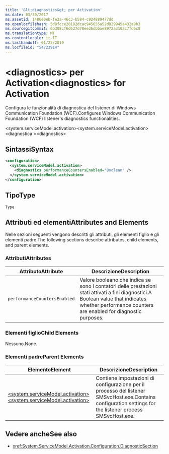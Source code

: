 ```yaml
---
title: '&lt;diagnostics&gt; per Activation'
ms.date: 03/30/2017
ms.assetid: 1486e0eb-fe2a-46c3-b584-c924889477dd
ms.openlocfilehash: 5d8fcce28182dcac945655a52d829945a432a9b3
ms.sourcegitcommit: 6b308cf6d627d78ee36dbbae8972a310ac7fd6c8
ms.translationtype: MT
ms.contentlocale: it-IT
ms.lasthandoff: 01/23/2019
ms.locfileid: "54723914"
---
```

# <a name="ltdiagnosticsgt-for-activation"></a><span data-ttu-id="084f2-102">&lt;diagnostics&gt; per Activation</span><span class="sxs-lookup"><span data-stu-id="084f2-102">&lt;diagnostics&gt; for Activation</span></span>
<span data-ttu-id="084f2-103">Configura le funzionalità di diagnostica del listener di Windows Communication Foundation (WCF).</span><span class="sxs-lookup"><span data-stu-id="084f2-103">Configures Windows Communication Foundation (WCF) listener's diagnostics functionalities.</span></span>  
  
 <span data-ttu-id="084f2-104">\<system.serviceModel.activation></span><span class="sxs-lookup"><span data-stu-id="084f2-104">\<system.serviceModel.activation></span></span>  
<span data-ttu-id="084f2-105">\<diagnostica ></span><span class="sxs-lookup"><span data-stu-id="084f2-105">\<diagnostics></span></span>  
  
## <a name="syntax"></a><span data-ttu-id="084f2-106">Sintassi</span><span class="sxs-lookup"><span data-stu-id="084f2-106">Syntax</span></span>  
  
```xml  
<configuration>
  <system.serviceModel.activation>
    <diagnostics performanceCountersEnabled="Boolean" />
  </system.serviceModel.activation>
</configuration>
```  
  
## <a name="type"></a><span data-ttu-id="084f2-107">Tipo</span><span class="sxs-lookup"><span data-stu-id="084f2-107">Type</span></span>  
 `Type`  
  
## <a name="attributes-and-elements"></a><span data-ttu-id="084f2-108">Attributi ed elementi</span><span class="sxs-lookup"><span data-stu-id="084f2-108">Attributes and Elements</span></span>  
 <span data-ttu-id="084f2-109">Nelle sezioni seguenti vengono descritti gli attributi, gli elementi figlio e gli elementi padre.</span><span class="sxs-lookup"><span data-stu-id="084f2-109">The following sections describe attributes, child elements, and parent elements.</span></span>  
  
### <a name="attributes"></a><span data-ttu-id="084f2-110">Attributi</span><span class="sxs-lookup"><span data-stu-id="084f2-110">Attributes</span></span>  
  
|<span data-ttu-id="084f2-111">Attributo</span><span class="sxs-lookup"><span data-stu-id="084f2-111">Attribute</span></span>|<span data-ttu-id="084f2-112">Descrizione</span><span class="sxs-lookup"><span data-stu-id="084f2-112">Description</span></span>|  
|---------------|-----------------|  
|`performanceCountersEnabled`|<span data-ttu-id="084f2-113">Valore booleano che indica se sono i contatori delle prestazioni stati attivati a fini diagnostici.</span><span class="sxs-lookup"><span data-stu-id="084f2-113">A Boolean value that indicates whether performance counters are enabled for diagnostic purposes.</span></span>|  
  
### <a name="child-elements"></a><span data-ttu-id="084f2-114">Elementi figlio</span><span class="sxs-lookup"><span data-stu-id="084f2-114">Child Elements</span></span>  
 <span data-ttu-id="084f2-115">Nessuno.</span><span class="sxs-lookup"><span data-stu-id="084f2-115">None.</span></span>  
  
### <a name="parent-elements"></a><span data-ttu-id="084f2-116">Elementi padre</span><span class="sxs-lookup"><span data-stu-id="084f2-116">Parent Elements</span></span>  
  
|<span data-ttu-id="084f2-117">Elemento</span><span class="sxs-lookup"><span data-stu-id="084f2-117">Element</span></span>|<span data-ttu-id="084f2-118">Descrizione</span><span class="sxs-lookup"><span data-stu-id="084f2-118">Description</span></span>|  
|-------------|-----------------|  
|[<span data-ttu-id="084f2-119">\<system.serviceModel.activation></span><span class="sxs-lookup"><span data-stu-id="084f2-119">\<system.serviceModel.activation></span></span>](../../../../../docs/framework/configure-apps/file-schema/wcf/system-servicemodel-activation.md)|<span data-ttu-id="084f2-120">Contiene impostazioni di configurazione per il processo del listener SMSvcHost.exe.</span><span class="sxs-lookup"><span data-stu-id="084f2-120">Contains configuration settings for the listener process SMSvcHost.exe.</span></span>|  
  
## <a name="see-also"></a><span data-ttu-id="084f2-121">Vedere anche</span><span class="sxs-lookup"><span data-stu-id="084f2-121">See also</span></span>
- <xref:System.ServiceModel.Activation.Configuration.DiagnosticSection>
